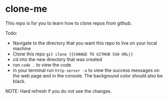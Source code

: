 # clone-me

This repo is for you to learn how to clone repos from github.

Todo:
- Navigate to the directory that you want this repo to live on your local machine
- Clone this repo `git clone {{CHANGE TO GITHUB SSH URL}}`
- cd into the new directory that was created
- run `code .` to view the code
- in your terminal run `http-server -o` to view the success messages on the web page and in the console. The background color should also be black. 

NOTE: Hard refresh if you do not see the changes.

